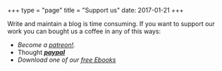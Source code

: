 +++
type = "page"
title = "Support us"
date: 2017-01-21
+++

Write and maintain a blog is time consuming. If you want to support our work you can bought us a coffee in any of this ways:

<ul>
    <li><em>Become a  <a onclick="ga('send', 'event', 'patreon', 'insidepost');" href="http://patreon.com/elbauldelprogramador">patreon!</a>.</em></li>
	<li>Thought <i class="fa fa-fw fa-paypal"></i> <a style="text-decoration: underline" onClick="ga('send', 'event', 'paypal', 'apoyanos');" href="https://www.paypal.me/elbaul"><strong><em>paypal</em></strong></a></li>
    <li><em>Download one of our <a onclick="ga('send', 'event', 'revresponse', 'insidepost');" href="/en/manuales-gratuitos/">free Ebooks</a></em></li>
</ul>
